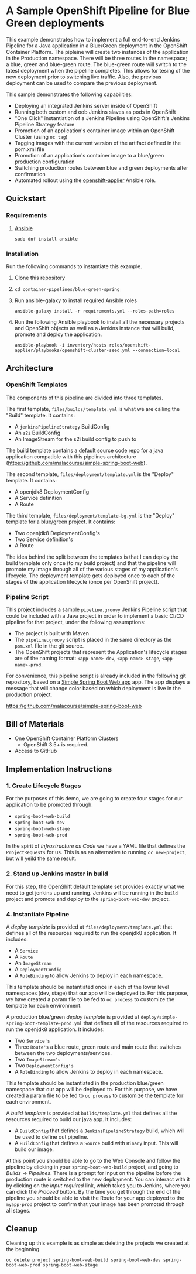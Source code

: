 # A Sample OpenShift Pipeline for Blue Green deployments

This example demonstrates how to implement a full end-to-end Jenkins Pipeline for a Java application in a Blue/Green deployment in the OpenShift Container Platform. The pipleine will create two instances of the application in the Production namespace.  There will be three routes in the namespace; a blue, green and blue-green route.  The blue-green route will switch to the latest deployment when the pipeline completes.  This allows for tesing of the new deployment prior to switching live traffic.  Also, the previous deployment can be used to compare the previous deployment.

This sample demonstrates the following capabilities:

* Deploying an integrated Jenkins server inside of OpenShift
* Running both custom and oob Jenkins slaves as pods in OpenShift
* "One Click" instantiation of a Jenkins Pipeline using OpenShift's Jenkins Pipeline Strategy feature
* Promotion of an application's container image within an OpenShift Cluster (using `oc tag`)
* Tagging images with the current version of the artifact defined in the pom.xml file
* Promotion of an application's container image to a blue/green production configuration
* Switching production routes between blue and green deployments after confirmation
* Automated rollout using the [openshift-applier](https://github.com/redhat-cop/openshift-applier/tree/master/roles/openshift-applier) Ansible role.

## Quickstart

### Requirements
1. [Ansible](https://www.ansible.com/)

    ```
    sudo dnf install ansible
    ```

### Installation
Run the following commands to instantiate this example.
1. Clone this repository
2. `cd container-pipelines/blue-green-spring`
3. Run ansible-galaxy to install required Ansible roles

    ```
    ansible-galaxy install -r requirements.yml --roles-path=roles
    ```

4. Run the following Ansible playbook to install all the necessary projects and OpenShift objects as well as a Jenkins instance that will build, promote and deploy the application.

    ```
    ansible-playbook -i inventory/hosts roles/openshift-applier/playbooks/openshift-cluster-seed.yml --connection=local
    ```

## Architecture

### OpenShift Templates

The components of this pipeline are divided into three templates.

The first template, `files/builds/template.yml` is what we are calling the "Build" template. It contains:

* A `jenkinsPipelineStrategy` BuildConfig
* An `s2i` BuildConfig
* An ImageStream for the s2i build config to push to

The build template contains a default source code repo for a java application compatible with this pipelines architecture (https://github.com/malacourse/simple-spring-boot-web).

The second template, `files/deployment/template.yml` is the "Deploy" template. It contains:

* A openjdk8 DeploymentConfig
* A Service definition
* A Route

The third template, `files/deployment/template-bg.yml` is the "Deploy" template for a blue/green project. It contains:

* Two openjdk8 DeploymentConfig's
* Two Service definition's
* A Route

The idea behind the split between the templates is that I can deploy the build template only once (to my build project) and that the pipeline will promote my image through all of the various stages of my application's lifecycle. The deployment template gets deployed once to each of the stages of the application lifecycle (once per OpenShift project).

### Pipeline Script

This project includes a sample `pipeline.groovy` Jenkins Pipeline script that could be included with a Java project in order to implement a basic CI/CD pipeline for that project, under the following assumptions:

* The project is built with Maven
* The `pipeline.groovy` script is placed in the same directory as the `pom.xml` file in the git source.
* The OpenShift projects that represent the Application's lifecycle stages are of the naming format: `<app-name>-dev`, `<app-name>-stage`, `<app-name>-prod`.

For convenience, this pipeline script is already included in the following git repository, based on a [Simple Spring Boot Web app](https://github.com/malacourse/simple-spring-boot-web) app.  The app displays a message that will change color based on which deployment is live in the production project.

https://github.com/malacourse/simple-spring-boot-web

## Bill of Materials

* One OpenShift Container Platform Clusters
  * OpenShift 3.5+ is required.
* Access to GitHub

## Implementation Instructions

### 1. Create Lifecycle Stages

For the purposes of this demo, we are going to create four stages for our application to be promoted through.

- `spring-boot-web-build`
- `spring-boot-web-dev`
- `spring-boot-web-stage`
- `spring-boot-web-prod`

In the spirit of _Infrastructure as Code_ we have a YAML file that defines the `ProjectRequests` for us. This is as an alternative to running `oc new-project`, but will yeild the same result.

### 2. Stand up Jenkins master in build

For this step, the OpenShift default template set provides exactly what we need to get jenkins up and running. Jenkins will be running in the `build` project and promote and deploy to the `spring-boot-web-dev` project.

### 4. Instantiate Pipeline

A _deploy template_ is provided at `files/deployment/template.yml` that defines all of the resources required to run the openjdk8 application. It includes:

* A `Service`
* A `Route`
* An `ImageStream`
* A `DeploymentConfig`
* A `RoleBinding` to allow Jenkins to deploy in each namespace.

This template should be instantiated once in each of the lower level namespaces (dev, stage) that our app will be deployed to. For this purpose, we have created a param file to be fed to `oc process` to customize the template for each environment.

A production blue/green _deploy template_ is provided at `deploy/simple-spring-boot-template-prod.yml` that defines all of the resources required to run the openjdk8 application. It includes:

* Two `Service's`
* Three `Route's` a blue route, green route and main route that switches between the two deployments/services.
* Two `ImageStream's`
* Two `DeploymentConfig's`
* A `RoleBinding` to allow Jenkins to deploy in each namespace.

This template should be instantiated in the production blue/green namespace that our app will be deployed to. For this purpose, we have created a param file to be fed to `oc process` to customize the template for each environment.

A _build template_ is provided at `builds/template.yml` that defines all the resources required to build our java app. It includes:

* A `BuildConfig` that defines a `JenkinsPipelineStrategy` build, which will be used to define out pipeline.
* A `BuildConfig` that defines a `Source` build with `Binary` input. This will build our image.

At this point you should be able to go to the Web Console and follow the pipeline by clicking in your `spring-boot-web-build` project, and going to *Builds* -> *Pipelines*. There is a prompt for input on the pipeline before the production route is switched to the new deployment. You can interact with it by clicking on the _input required_ link, which takes you to Jenkins, where you can click the *Proceed* button. By the time you get through the end of the pipeline you should be able to visit the Route for your app deployed to the `myapp-prod` project to confirm that your image has been promoted through all stages.

## Cleanup

Cleaning up this example is as simple as deleting the projects we created at the beginning.

```
oc delete project spring-boot-web-build spring-boot-web-dev spring-boot-web-prod spring-boot-web-stage
```
